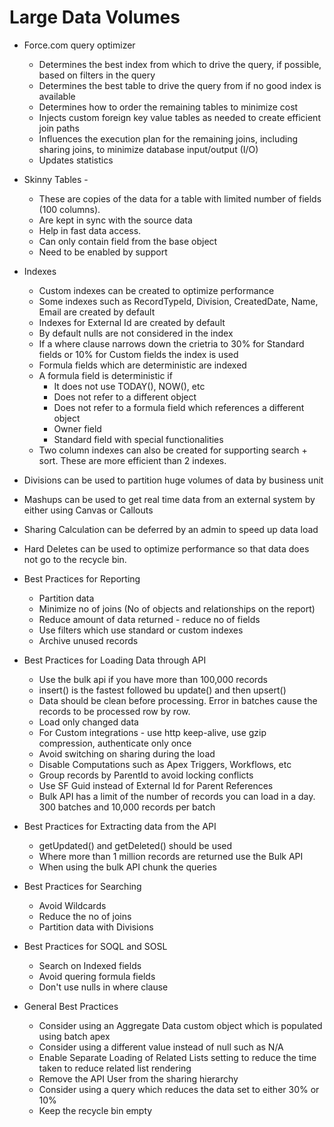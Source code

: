 # Large Data Volumes

* Force.com query optimizer 
	* Determines the best index from which to drive the query, if possible, based on filters in the query
	* Determines the best table to drive the query from if no good index is available
	* Determines how to order the remaining tables to minimize cost
	* Injects custom foreign key value tables as needed to create efficient join paths
	* Influences the execution plan for the remaining joins, including sharing joins, to minimize database input/output (I/O)
	* Updates statistics

* Skinny Tables - 
	* These are copies of the data for a table with limited number of fields (100 columns). 
	* Are kept in sync with the source data
	* Help in fast data access.
	* Can only contain field from the base object
	* Need to be enabled by support

* Indexes
	* Custom indexes can be created to optimize performance
	* Some indexes such as RecordTypeId, Division, CreatedDate, Name, Email are created by default
	* Indexes for External Id are created by default
	* By default nulls are not considered in the index
	* If a where clause narrows down the crietria to 30% for Standard fields or 10% for Custom fields the index is used
	* Formula fields which are deterministic are indexed
	* A formula field is deterministic if
 		* It does not use TODAY(), NOW(), etc
 		* Does not refer to a different object
 		* Does not refer to a formula field which references a different object
 		* Owner field
 		* Standard field with special functionalities
 	* Two column indexes can also be created for supporting search + sort. These are more efficient than 2 indexes.

* Divisions can be used to partition huge volumes of data by business unit

* Mashups can be used to get real time data from an external system by either using Canvas or Callouts

* Sharing Calculation can be deferred by an admin to speed up data load

* Hard Deletes can be used to optimize performance so that data does not go to the recycle bin.

* Best Practices for Reporting
	* Partition data
	* Minimize no of joins (No of objects and relationships on the report)
	* Reduce amount of data returned - reduce no of fields
	* Use filters which use standard or custom indexes
	* Archive unused records

* Best Practices for Loading Data through API
	* Use the bulk api if you have more than 100,000 records
	* insert() is the fastest followed bu update() and then upsert()
	* Data should be clean before processing. Error in batches cause the records to be processed row by row.
	* Load only changed data
	* For Custom integrations - use http keep-alive, use gzip compression, authenticate only once
	* Avoid switching on sharing during the load
	* Disable Computations such as Apex Triggers, Workflows, etc
	* Group records by ParentId to avoid locking conflicts
	* Use SF Guid instead of External Id for Parent References
	* Bulk API has a limit of the number of records you can load in a day. 300 batches and 10,000 records per batch

* Best Practices for Extracting data from the API
	* getUpdated() and getDeleted() should be used
	* Where more than 1 million records are returned use the Bulk API
	* When using the bulk API chunk the queries

* Best Practices for Searching
	* Avoid Wildcards
	* Reduce the no of joins
	* Partition data with Divisions

* Best Practices for SOQL and SOSL
	* Search on Indexed fields
	* Avoid quering formula fields
	* Don't use nulls in where clause

* General Best Practices
	* Consider using an Aggregate Data custom object which is populated using batch apex
	* Consider using a different value instead of null such as N/A
	* Enable Separate Loading of Related Lists setting to reduce the time taken to reduce related list rendering
	* Remove the API User from the sharing hierarchy
	* Consider using a query which reduces the data set to either 30% or 10%
	* Keep the recycle bin empty
	